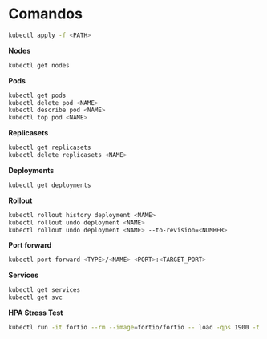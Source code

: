 # Comandos

```sh
kubectl apply -f <PATH>
```

**Nodes**

```sh
kubectl get nodes
```

**Pods**

```sh
kubectl get pods
kubectl delete pod <NAME>
kubectl describe pod <NAME>
kubectl top pod <NAME>
```

**Replicasets**

```sh
kubectl get replicasets
kubectl delete replicasets <NAME>
```

**Deployments**

```sh
kubectl get deployments
```

**Rollout**

```sh
kubectl rollout history deployment <NAME>
kubectl rollout undo deployment <NAME>
kubectl rollout undo deployment <NAME> --to-revision=<NUMBER>
```

**Port forward**

```sh
kubectl port-forward <TYPE>/<NAME> <PORT>:<TARGET_PORT>
```

**Services**

```sh
kubectl get services
kubectl get svc
```

**HPA Stress Test**

```sh
kubectl run -it fortio --rm --image=fortio/fortio -- load -qps 1900 -t 220s -c 160 <URL>
```
